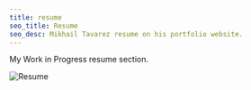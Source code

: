 ```yaml
---
title: resume
seo_title: Resume
seo_desc: Mikhail Tavarez resume on his portfolio website.
---
```


My Work in Progress resume section.

![Resume](/img/TAVAREZ_RESUME-1.png)



